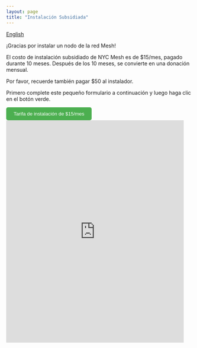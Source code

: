 ```yaml
---
layout: page
title: "Instalación Subsidiada"
---
```

[English](/15)

¡Gracias por instalar un nodo de la red Mesh!

El costo de instalación subsidiado de NYC Mesh es de $15/mes, pagado durante 10 meses. Después de los 10 meses, se convierte en una donación mensual.

Por favor, recuerde también pagar $50 al instalador.

Primero complete este pequeño formulario a continuación y luego haga clic en el botón verde.

<a href="https://buy.stripe.com/bIY8yq0mdbco2zeaEL" target="_blank" style="text-decoration: none;">
    <button style="padding: 10px 20px; background-color: #4CAF50; color: white; border: none; border-radius: 5px; cursor: pointer;">
        Tarifa de instalación de $15/mes
    </button>
</a>

<iframe src="https://docs.google.com/forms/d/e/1FAIpQLSf_HIP97raD7VznMU1tZOKXYfensuTAb_HSurlXFyusQ_vicg/viewform?embedded=true" width="480" height="600" frameborder="0" marginheight="0" marginwidth="0">Loading…</iframe>


